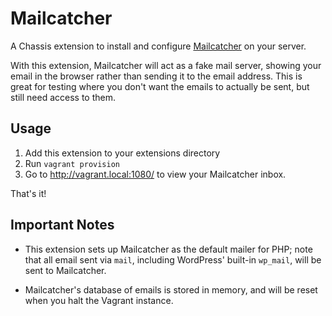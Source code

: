 # Mailcatcher
A Chassis extension to install and configure
[Mailcatcher](http://mailcatcher.me/) on your server.

With this extension, Mailcatcher will act as a fake mail server, showing your
email in the browser rather than sending it to the email address. This is great
for testing where you don't want the emails to actually be sent, but still need
access to them.

## Usage
1. Add this extension to your extensions directory
2. Run `vagrant provision`
3. Go to http://vagrant.local:1080/ to view your Mailcatcher inbox.

That's it!

## Important Notes
* This extension sets up Mailcatcher as the default mailer for PHP; note that
  all email sent via `mail`, including WordPress' built-in `wp_mail`, will be
  sent to Mailcatcher.

* Mailcatcher's database of emails is stored in memory, and will be reset when
  you halt the Vagrant instance.
